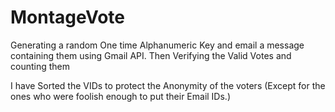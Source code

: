 # MontageVote
Generating a random One time Alphanumeric Key and email a message containing them using Gmail API. Then Verifying the Valid Votes and counting them

I have Sorted the VIDs to protect the Anonymity of the voters (Except for the ones who were foolish enough to put their Email IDs.)
